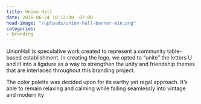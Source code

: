 ```yaml
---
title: Union Hall
date: 2018-06-24 18:12:00 -07:00
head-image: "/uploads/union-hall-banner-min.png"
categories:
- branding
---
```


UnionHall is speculative work created to represent a community table-based establishment. In creating the logo, we opted to “unite” the letters U and H into a ligature as a way to strengthen the unity and friendship themes that are interlaced throughout this branding project. 

The color palette was decided upon for its earthy yet regal approach. It’s able to remain relaxing and calming while falling seamlessly into vintage and modern ity 